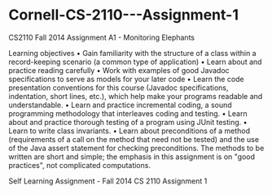 Cornell-CS-2110---Assignment-1
==============================

CS2110 Fall 2014 Assignment A1 - Monitoring Elephants

Learning objectives
• Gain familiarity with the structure of a class within a record-keeping scenario (a common type of application)
• Learn about and practice reading carefully
• Work with examples of good Javadoc specifications to serve as models for your later code
• Learn the code presentation conventions for this course (Javadoc specifications, indentation, short lines, etc.),
which help make your programs readable and understandable.
• Learn and practice incremental coding, a sound programming methodology that interleaves coding and testing.
• Learn about and practice thorough testing of a program using JUnit testing.
• Learn to write class invariants.
• Learn about preconditions of a method (requirements of a call on the method that need not be tested) and the
use of the Java assert statement for checking preconditions.
The methods to be written are short and simple; the emphasis in this assignment is on "good practices", not complicated
computations.

Self Learning Assignment - Fall 2014 CS 2110 Assignment 1
